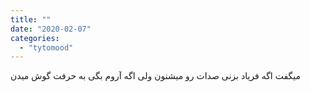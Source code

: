 ```yaml
---
title: ""
date: "2020-02-07"
categories: 
  - "tytomood"
---
```


میگفت اگه فریاد بزنی صدات رو میشنون ولی اگه آروم بگی به حرفت گوش میدن
